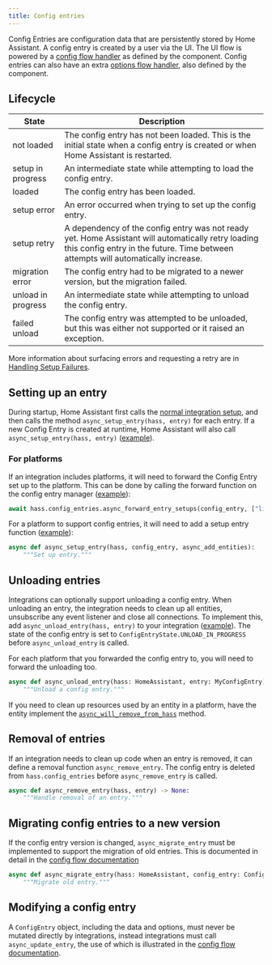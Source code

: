 ```yaml
---
title: Config entries
---
```


Config Entries are configuration data that are persistently stored by Home Assistant. A config entry is created by a user via the UI. The UI flow is powered by a [config flow handler](config_entries_config_flow_handler.md) as defined by the component. Config entries can also have an extra [options flow handler](config_entries_options_flow_handler.md), also defined by the component.

## Lifecycle

| State | Description |
| ----- | ----------- |
| not loaded | The config entry has not been loaded. This is the initial state when a config entry is created or when Home Assistant is restarted. |
| setup in progress | An intermediate state while attempting to load the config entry. |
| loaded | The config entry has been loaded. |
| setup error | An error occurred when trying to set up the config entry. |
| setup retry | A dependency of the config entry was not ready yet. Home Assistant will automatically retry loading this config entry in the future. Time between attempts will automatically increase. |
| migration error | The config entry had to be migrated to a newer version, but the migration failed. |
| unload in progress | An intermediate state while attempting to unload the config entry. |
| failed unload | The config entry was attempted to be unloaded, but this was either not supported or it raised an exception. |

More information about surfacing errors and requesting a retry are in [Handling Setup Failures](integration_setup_failures.md#integrations-using-async_setup_entry).


## Setting up an entry

During startup, Home Assistant first calls the [normal integration setup](/creating_component_index.md),
and then calls the method `async_setup_entry(hass, entry)` for each entry. If a new Config Entry is
created at runtime, Home Assistant will also call `async_setup_entry(hass, entry)` ([example](https://github.com/home-assistant/core/blob/f18ddb628c3574bc82e21563d9ba901bd75bc8b5/homeassistant/components/hassio/__init__.py#L522)).

### For platforms

If an integration includes platforms, it will need to forward the Config Entry set up to the platform. This can
be done by calling the forward function on the config entry manager ([example](https://github.com/home-assistant/core/blob/f18ddb628c3574bc82e21563d9ba901bd75bc8b5/homeassistant/components/hassio/__init__.py#L529)):

```python
await hass.config_entries.async_forward_entry_setups(config_entry, ["light", "sensor", "switch"])
```

For a platform to support config entries, it will need to add a setup entry function ([example](https://github.com/home-assistant/core/blob/f18ddb628c3574bc82e21563d9ba901bd75bc8b5/homeassistant/components/hassio/__init__.py#L522)):

```python
async def async_setup_entry(hass, config_entry, async_add_entities):
    """Set up entry."""
```

## Unloading entries

Integrations can optionally support unloading a config entry. When unloading an entry, the integration needs to clean up all entities, unsubscribe any event listener and close all connections. To implement this, add `async_unload_entry(hass, entry)` to your integration ([example](https://github.com/home-assistant/core/blob/f18ddb628c3574bc82e21563d9ba901bd75bc8b5/homeassistant/components/hassio/__init__.py#L534)). The state of the config entry is set to `ConfigEntryState.UNLOAD_IN_PROGRESS` before `async_unload_entry` is called.

For each platform that you forwarded the config entry to, you will need to forward the unloading too.

```python
async def async_unload_entry(hass: HomeAssistant, entry: MyConfigEntry) -> bool:
    """Unload a config entry."""
```

If you need to clean up resources used by an entity in a platform, have the entity implement the [`async_will_remove_from_hass`](core/entity.md#async_will_remove_from_hass) method.

## Removal of entries

If an integration needs to clean up code when an entry is removed, it can define a removal function `async_remove_entry`. The config entry is deleted from `hass.config_entries` before `async_remove_entry` is called.

```python
async def async_remove_entry(hass, entry) -> None:
    """Handle removal of an entry."""
```

## Migrating config entries to a new version

If the config entry version is changed, `async_migrate_entry` must be implemented to support the migration of old entries. This is documented in detail in the [config flow documentation](/config_entries_config_flow_handler.md#config-entry-migration)

```python
async def async_migrate_entry(hass: HomeAssistant, config_entry: ConfigEntry) -> bool:
    """Migrate old entry."""
```

## Modifying a config entry

A `ConfigEntry` object, including the data and options, must never be mutated directly by integrations, instead integrations must call `async_update_entry`, the use of which is illustrated in the [config flow documentation](/config_entries_config_flow_handler.md#config-entry-migration).
